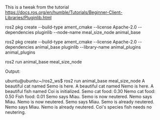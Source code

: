 This is a tweak from the tutorial https://docs.ros.org/en/humble/Tutorials/Beginner-Client-Libraries/Pluginlib.html

ros2 pkg create --build-type ament_cmake --license Apache-2.0 --dependencies pluginlib --node-name meal_size_node animal_base

ros2 pkg create --build-type ament_cmake --license Apache-2.0 --dependencies animal_base pluginlib --library-name animal_plugins animal_plugins

ros2 run animal_base meal_size_node

Output:

ubuntu@ubuntu:~/ros2_ws$ ros2 run animal_base meal_size_node
A beautiful cat named Semo is here.
A beautiful cat named Nemo is here.
A beautiful fish named Coi is initialized.
Semo cat food: 0.30
Nemo cat food: 0.50
Fish food: 0.01
Semo says Miau.
Semo is now neutered.
Nemo says Miau.
Nemo is now neutered.
Semo says Miau.
Semo is already neutered.
Nemo says Miau.
Nemo is already neutered.
Coi's species fish needs no neutering.
